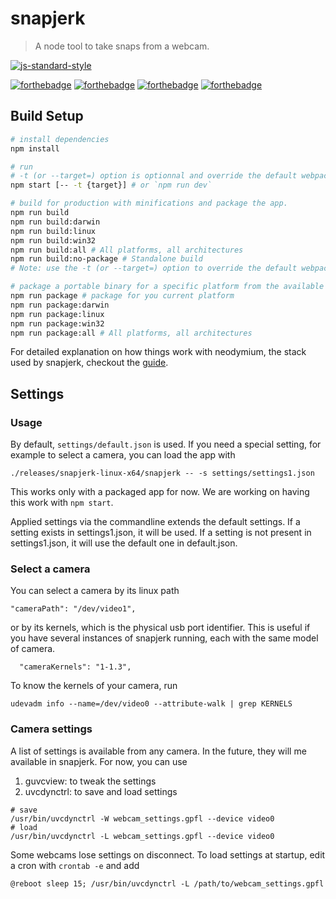 # snapjerk

> A node tool to take snaps from a webcam.

[![js-standard-style](https://img.shields.io/badge/code_style-standard-brightgreen.svg)](http://standardjs.com/)

[![forthebadge](http://forthebadge.com/images/badges/built-with-love.svg)](http://forthebadge.com)
[![forthebadge](http://forthebadge.com/images/badges/makes-people-smile.svg)](http://forthebadge.com)
[![forthebadge](http://forthebadge.com/images/badges/uses-js.svg)](http://forthebadge.com)
[![forthebadge](http://forthebadge.com/images/badges/uses-badges.svg)](http://forthebadge.com)

## Build Setup

``` bash
# install dependencies
npm install

# run
# -t (or --target=) option is optionnal and override the default webpack target (https://webpack.github.io/docs/configuration.html#target)
npm start [-- -t {target}] # or `npm run dev`

# build for production with minifications and package the app.
npm run build
npm run build:darwin
npm run build:linux
npm run build:win32
npm run build:all # All platforms, all architectures
npm run build:no-package # Standalone build
# Note: use the -t (or --target=) option to override the default webpack target (https://webpack.github.io/docs/configuration.html#target). For example `npm run build -- -t web`.

# package a portable binary for a specific platform from the available build.
npm run package # package for you current platform
npm run package:darwin
npm run package:linux
npm run package:win32
npm run package:all # All platforms, all architectures
```

For detailed explanation on how things work with neodymium, the stack used by snapjerk, checkout the [guide](http://soixantecircuits.github.io/nd/).

## Settings

### Usage

By default, `settings/default.json` is used.
If you need a special setting, for example to select a camera, you can load the app with 

```
./releases/snapjerk-linux-x64/snapjerk -- -s settings/settings1.json
```

This works only with a packaged app for now. We are working on having this work with `npm start`.

Applied settings via the commandline extends the default settings.
If a setting exists in settings1.json, it will be used. 
If a setting is not present in settings1.json, it will use the default one in default.json.

### Select a camera

You can select a camera by its linux path

```
"cameraPath": "/dev/video1", 
```

or by its kernels, which is the physical usb port identifier.
This is useful if you have several instances of snapjerk running, each with the same model of camera.

```
  "cameraKernels": "1-1.3",
```

To know the kernels of your camera, run

```
udevadm info --name=/dev/video0 --attribute-walk | grep KERNELS
```

### Camera settings

A list of settings is available from any camera.
In the future, they will me available in snapjerk.
For now, you can use

1. guvcview: to tweak the settings
2. uvcdynctrl: to save and load settings

```
# save
/usr/bin/uvcdynctrl -W webcam_settings.gpfl --device video0
# load
/usr/bin/uvcdynctrl -L webcam_settings.gpfl --device video0
```

Some webcams lose settings on disconnect. To load settings at startup, edit a cron with `crontab -e` and add

```
@reboot sleep 15; /usr/bin/uvcdynctrl -L /path/to/webcam_settings.gpfl
```

